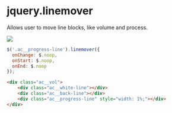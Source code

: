 jquery.linemover
================

Allows user to move line blocks, like volume and process.

![](http://i.imgur.com/qOvF1Tv.png)

```javascript
$('.ac__progress-line').linemover({
  onChange: $.noop,
  onStart: $.noop,
  onEnd: $.noop
});
```

```html
<div class="ac__vol">
	<div class="ac__white-line"></div>
	<div class="ac__back-line"></div>
	<div class="ac__progress-line" style="width: 1%;"></div>
</div>
```
